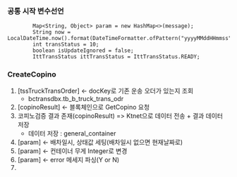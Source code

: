 
### 공통 시작 변수선언

```
        Map<String, Object> param = new HashMap<>(message);
        String now = LocalDateTime.now().format(DateTimeFormatter.ofPattern("yyyyMMddHHmmss"));
        int transStatus = 10;
        boolean isUpdateIgnored = false;
        IttTransStatus ittTransStatus = IttTransStatus.READY;
```

### CreateCopino
1. \[tssTruckTransOrder\] <- docKey로 기존 운송 오더가 있는지 조회
	- bctransdbx.tb_b_truck_trans_odr
2. \[copinoResult\] <- 블록체인으로 GetCopino 요청
3. 코피노검증 결과 존재(copinoResult) => Ktnet으로 데이터 전송 + 결과 데이터 저장
	- 데이터 저장 : general_container
4. \[param\] <- 배차일시, 상태값 세팅(배차일시 없으면 현재날짜로)
5. \[param\] <- 컨테이너 무게 Integer로 변경
6. \[param\] <- error 메세지 파싱(Y or N)
7. 